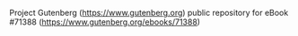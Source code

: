 Project Gutenberg (https://www.gutenberg.org) public repository
for eBook #71388 (https://www.gutenberg.org/ebooks/71388)
